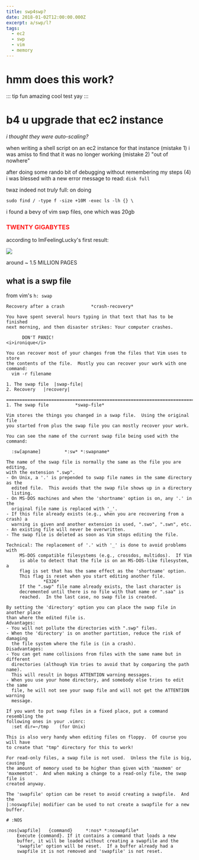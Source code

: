 ```yaml
---
title: swp4swp?
date: 2018-01-02T12:00:00.000Z
excerpt: a/swp/l?
tags:
  - ec2
  - swp
  - vim
  - memory
---
```


# hmm does this work?
<!-- 
::: theorem Newton's First Law
In an inertial frame of reference, an object either remains at rest or continues to move at a constant velocity, unless acted upon by a force.

::: right
From [Wikipedia](https://en.wikipedia.org/wiki/Newton%27s_laws_of_motion)
:::
::: -->

::: tip
fun amazing cool test yay 
:::

# b4 u upgrade that ec2 instance

_i thought they were auto-scaling?_

when writing a shell script on an ec2 instance for that instance (mistake 1) i was amiss to find
that it was no longer working (mistake 2) "out of nowhere"

after doing some rando bit of debugging without remembering my steps (4) i was blessed with a new
error message to read: `disk full`

twaz indeed not _truly_ full: on doing

```shell
sudo find / -type f -size +10M -exec ls -lh {} \
```

i found a bevy of vim swp files, one which was 20gb

<h3 style='color: red; font-weight: 600'>TWENTY GIGABYTES</h3>

according to ImFeelingLucky's first result:

<img src="https://res.cloudinary.com/cloudimgts/image/upload/v1537247911/EMLandTXTfiles.jpg" />

around ~ 1.5 MILLION PAGES

## what is a swp file

from vim's `h: swap`

```
Recovery after a crash          *crash-recovery*

You have spent several hours typing in that text that has to be finished
next morning, and then disaster strikes: Your computer crashes.

      DON'T PANIC!
<i>ironique</i>

You can recover most of your changes from the files that Vim uses to store
the contents of the file.  Mostly you can recover your work with one command:
  vim -r filename

1. The swap file  |swap-file|
2. Recovery   |recovery|

==============================================================================
1. The swap file          *swap-file*

Vim stores the things you changed in a swap file.  Using the original file
you started from plus the swap file you can mostly recover your work.

You can see the name of the current swap file being used with the command:

  :sw[apname]         *:sw* *:swapname*

The name of the swap file is normally the same as the file you are editing,
with the extension ".swp".
- On Unix, a '.' is prepended to swap file names in the same directory as the
  edited file.  This avoids that the swap file shows up in a directory
  listing.
- On MS-DOS machines and when the 'shortname' option is on, any '.' in the
  original file name is replaced with '_'.
- If this file already exists (e.g., when you are recovering from a crash) a
  warning is given and another extension is used, ".swo", ".swn", etc.
- An existing file will never be overwritten.
- The swap file is deleted as soon as Vim stops editing the file.

Technical: The replacement of '.' with '_' is done to avoid problems with
     MS-DOS compatible filesystems (e.g., crossdos, multidos).  If Vim
     is able to detect that the file is on an MS-DOS-like filesystem, a
     flag is set that has the same effect as the 'shortname' option.
     This flag is reset when you start editing another file.
              *E326*
     If the ".swp" file name already exists, the last character is
     decremented until there is no file with that name or ".saa" is
     reached.  In the last case, no swap file is created.

By setting the 'directory' option you can place the swap file in another place
than where the edited file is.
Advantages:
- You will not pollute the directories with ".swp" files.
- When the 'directory' is on another partition, reduce the risk of damaging
  the file system where the file is (in a crash).
Disadvantages:
- You can get name collisions from files with the same name but in different
  directories (although Vim tries to avoid that by comparing the path name).
  This will result in bogus ATTENTION warning messages.
- When you use your home directory, and somebody else tries to edit the same
  file, he will not see your swap file and will not get the ATTENTION warning
  message.

If you want to put swap files in a fixed place, put a command resembling the
following ones in your .vimrc:
  :set dir=~/tmp    (for Unix)

This is also very handy when editing files on floppy.  Of course you will have
to create that "tmp" directory for this to work!

For read-only files, a swap file is not used.  Unless the file is big, causing
the amount of memory used to be higher than given with 'maxmem' or
'maxmemtot'.  And when making a change to a read-only file, the swap file is
created anyway.

The 'swapfile' option can be reset to avoid creating a swapfile.  And the
|:noswapfile| modifier can be used to not create a swapfile for a new buffer.

# :NOS

:nos[wapfile]   {command}     *:nos* *:noswapfile*
    Execute {command}. If it contains a command that loads a new
    buffer, it will be loaded without creating a swapfile and the
    'swapfile' option will be reset.  If a buffer already had a
    swapfile it is not removed and 'swapfile' is not reset.
```
